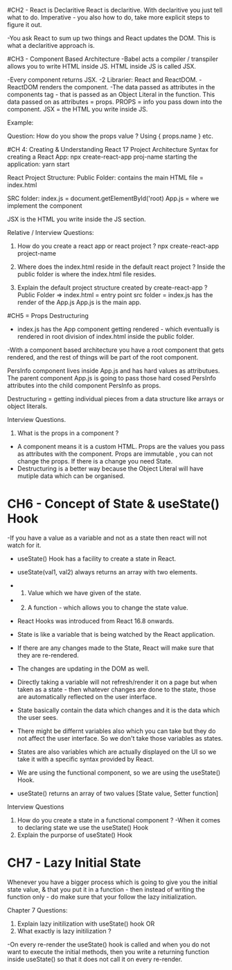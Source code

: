 #CH2 - React is Declaritive
React is declaritive. With declaritive you just tell what to do.
Imperative - you also how to do, take more explicit steps to figure it out.

-You ask React to sum up two things and React updates the DOM. This is what a declaritive approach is.

#CH3 - Component Based Architecture
-Babel acts a compiler / transpiler allows you to write HTML inside JS.
HTML inside JS is called JSX.

-Every component returns JSX.
-2 Librarier: React and ReactDOM.
-ReactDOM renders the component.
-The data passed as attributes in the components tag - that is passed as an Object Literal in the function. This data passed on as attributes = props.
PROPS = info you pass down into the component.
JSX = the HTML you write inside JS.

Example:

<!-- function PersInfo(){
return (
<div class="pers">
<h2>Name: Name1</h2>
<h2>Age: 34 </h2>
</div>
)
} -->

Question:
How do you show the props value ? Using { props.name } etc.

#CH 4: Creating & Understanding React 17 Project Architecture
Syntax for creating a React App: npx create-react-app proj-name
starting the application: yarn start

React Project Structure:
Public Folder: contains the main HTML file = index.html

SRC folder:
index.js = document.getElementById('root)
App.js = where we implement the component

JSX is the HTML you write inside the JS section.

Relative / Interview Questions:

1. How do you create a react app or react project ?
   npx create-react-app project-name

2. Where does the index.html reside in the default react project ?
   Inside the public folder is where the index.html file resides.

3. Explain the default project structure created by create-react-app ?
   Public Folder => index.html = entry point
   src folder = index.js has the render of the App.js
   App.js is the main app.

#CH5 = Props Destructuring

-   index.js has the App component getting rendered - which eventually is rendered in root division of index.html inside the public folder.

-With a component based architecture you have a root component that gets rendered, and the rest of things will be part of the root component.

PersInfo component lives inside App.js and has hard values as attributues.
The parent component App.js is going to pass those hard cosed PersInfo attributes
into the child component PersInfo as props.

Destructuring = getting individual pieces from a data structure like arrays or object literals.

Interview Questions.

1. What is the props in a component ?

-   A component means it is a custom HTML. Props are the values you pass as attributes with the component. Props are immutable , you can not change the props. If there is a change you need State.
-   Destructuring is a better way because the Object Literal will have mutiple data which can be organised.

# CH6 - Concept of State & useState() Hook

-If you have a value as a variable and not as a state then react will not watch for it.

-   useState() Hook has a facility to create a state in React.
-   useState(val1, val2) always returns an array with two elements.
-   1. Value which we have given of the state.
-   2. A function - which allows you to change the state value.
-   React Hooks was introduced from React 16.8 onwards.

-   State is like a variable that is being watched by the React application.
-   If there are any changes made to the State, React will make sure that they are re-rendered.
-   The changes are updating in the DOM as well.
-   Directly taking a variable will not refresh/render it on a page but when taken as a state - then whatever changes are done to the state, those are automatically reflected on the user interface.
-   State basically contain the data which changes and it is the data which the user sees.
-   There might be differnt variables also which you can take but they do not affect the user interface. So we don't take those variables as states.
-   States are also variables which are actually displayed on the UI so we take it with a specific syntax provided by React.
-   We are using the functional component, so we are using the useState() Hook.
-   useState() returns an array of two values [State value, Setter function]

Interview Questions

1. How do you create a state in a functional component ?
   -When it comes to declaring state we use the useState() Hook
2. Explain the purporse of useState() Hook

# CH7 - Lazy Initial State

Whenever you have a bigger process which is going to give you the initial state value, & that you put it in a function - then instead of writing the function only - do make sure that your follow the lazy initialization.

Chapter 7 Questions:

1. Explain lazy initilization with useState() hook OR
2. What exactly is lazy initilization ?

-On every re-render the useState() hook is called and when you do not want to execute the initial methods, then you write a returning function inside useState() so that it does not call it on every re-render.
